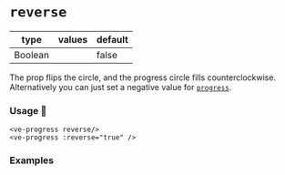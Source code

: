 # `reverse`

| type      | values | default |
| --------- | ------ | ------- |
| Boolean   |        | false   |

The prop flips the circle, and the progress circle fills counterclockwise. Alternatively you can just set
a negative value for [`progress`](#./progress.md).

### Usage 📜

```vue
<ve-progress reverse/>
<ve-progress :reverse="true" />
```

### Examples

<reverse>
<template #code="{ progress, reverse }">
<CodeGroup>
<CodeGroupItem >

```vue:no-v-pre
<template>
  <ve-progress 
    :progress="{{ progress }}" 
    :reverse="{{ reverse }}"
  />
</template>
```

</CodeGroupItem>
</CodeGroup>
</template>
</reverse>

